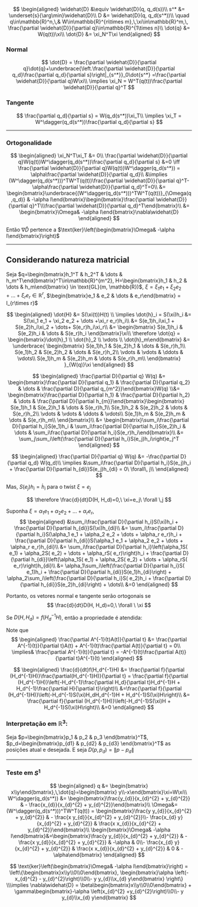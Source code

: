 $$
\begin{aligned}
\widehat{D} &\equiv  \widehat{D}(q, q_d(s))\\
s^* &= \underset{s}{\arg\min}\widehat{D}\\
D &= \widehat{D}(q, q_d(s^*))\\
\quad q\in\mathbb{R}^n,\,& W\in\mathbb{R}^{n\times m},\,\xi\in\mathbb{R}^m,\,
\frac{\partial \widehat{D}}{\partial q}\in\mathbb{R}^{1\times n}\\
\dot{q} &= W(q(t))\xi\\
\dot{D} &= \xi_N^T\xi
\end{aligned}
$$

### Normal

$$
\dot{D} = \frac{\partial \widehat{D}}{\partial q}\dot{q}+\underbrace{\left.\frac{\partial \widehat{D}}{\partial q_d}\frac{\partial q_d}{\partial s}\right|_{s^*}}_0\dot{s^*}
=\frac{\partial \widehat{D}}{\partial q}W\xi\\
\implies \xi_N = W^T(q(t))\frac{\partial \widehat{D}}{\partial q}^T
$$

### Tangente

$$
\frac{\partial q_d}{\partial s} = W(q_d(s^*))\xi_T\\
\implies \xi_T = W^\dagger(q_d(s^*))\frac{\partial q_d}{\partial s}
$$

---

### Ortogonalidade

$$
\begin{aligned}
\xi_N^T\xi_T &= 0\\
\frac{\partial \widehat{D}}{\partial q}W(q(t))W^\dagger(q_d(s^*))\frac{\partial q_d}{\partial s} &=0 \iff \frac{\partial \widehat{D}}{\partial q}W(q(t))W^\dagger(q_d(s^*)) = \alpha\frac{\partial \widehat{D}}{\partial q_d}\\
&\implies (W^\dagger(q_d(s^*)))^TW^T(q(t))\frac{\partial \widehat{D}}{\partial q}^T-\alpha\frac{\partial \widehat{D}}{\partial q_d}^T=0\\
&= \begin{bmatrix}\underbrace{(W^\dagger(q_d(s^*)))^TW^T(q(t))}_{\Omega(q,q_d)} & -\alpha I\end{bmatrix}\begin{bmatrix}\frac{\partial \widehat{D}}{\partial q}^T\\\frac{\partial \widehat{D}}{\partial q_d}^T\end{bmatrix}\\
&= \begin{bmatrix}\Omega& -\alpha I\end{bmatrix}\nabla\widehat{D}
\end{aligned}
$$

Então $\nabla\widehat{D}$ pertence a $\text{ker}\left(\begin{bmatrix}\Omega& -\alpha I\end{bmatrix}\right)$

---

## Considerando natureza matricial

Seja $q=\begin{bmatrix}h_1^T & h_2^T & \dots & h_m^T\end{bmatrix}^T\in\mathbb{R}^{m^2}, H=\begin{bmatrix}h_1 & h_2 & \dots & h_m\end{bmatrix} \in \text{GL}(m, \mathbb{R})$, $\xi= \xi_1 e_1 + \xi_2 e_2 + \dots +\xi_r e_r\in\mathbb{R}^r$, $\begin{bmatrix}e_1 & e_2 & \dots & e_r\end{bmatrix} = I_{r\times r}$

$$
\begin{aligned}
\dot{H} &= S(\xi(t))H(t) \\
\implies \dot{h}_i = S(\xi)h_i &= S(\xi_1 e_1 + \xi_2 e_2 + \dots +\xi_r e_r)h_i\\
&= S(e_1)h_i\xi_1  + S(e_2)h_i\xi_2  + \dots+ S(e_r)h_i\xi_r\\
&= \begin{bmatrix} S(e_1)h_i & S(e_2)h_i & \dots & S(e_r)h_i \end{bmatrix}\xi\\
\therefore \dot{q} = \begin{bmatrix}\dot{h}_1 \\ \dot{h}_2 \\ \vdots \\ \dot{h}_m\end{bmatrix} &= \underbrace{
    \begin{bmatrix}
    S(e_1)h_1 & S(e_2)h_1 & \dots & S(e_r)h_1\\
    S(e_1)h_2 & S(e_2)h_2 & \dots & S(e_r)h_2\\
    \vdots & \vdots & \ddots & \vdots\\
    S(e_1)h_m & S(e_2)h_m & \dots & S(e_r)h_m\\
    \end{bmatrix}
}_{W(q)}\xi
\end{aligned}
$$

$$
\begin{aligned}
\frac{\partial D}{\partial q} W(q) &= \begin{bmatrix}\frac{\partial D}{\partial q_1} & \frac{\partial D}{\partial q_2} & \dots & \frac{\partial D}{\partial q_{m^2}}\end{bmatrix}W(q) \\&= \begin{bmatrix}\frac{\partial D}{\partial h_1} & \frac{\partial D}{\partial h_2} & \dots & \frac{\partial D}{\partial h_{m}}\end{bmatrix}\begin{bmatrix}
    S(e_1)h_1 & S(e_2)h_1 & \dots & S(e_r)h_1\\
    S(e_1)h_2 & S(e_2)h_2 & \dots & S(e_r)h_2\\
    \vdots & \vdots & \ddots & \vdots\\
    S(e_1)h_m & S(e_2)h_m & \dots & S(e_r)h_m\\
    \end{bmatrix}\\
&= \begin{bmatrix}\sum_i\frac{\partial D}{\partial h_i}S(e_1)h_i & \sum_i\frac{\partial D}{\partial h_i}S(e_2)h_i & \dots & \sum_i\frac{\partial D}{\partial h_i}S(e_r)h_i\end{bmatrix}\\
&= \sum_j\sum_i\left(\frac{\partial D}{\partial h_i}S(e_j)h_i\right)e_j^T
\end{aligned}
$$

$$
\begin{aligned}
\frac{\partial D}{\partial q} W(q) &= -\frac{\partial D}{\partial q_d} W(q_d)\\
\implies &\sum_i\frac{\partial D}{\partial h_i}S(e_j)h_i + \frac{\partial D}{\partial h_{di}}S(e_j)h_{di} = 0\ \forall\, j\\
\end{aligned}
$$

Mas, $S(e_j)h_i = \dot{h}_i$ para o twist $\xi=e_j$

$$
\therefore \frac{d}{dt}D(H, H_d)=0,\ \xi=e_j\ \forall \,j
$$

Suponha $\xi= \alpha_1 e_1 + \alpha_2 e_2 + \dots + \alpha_r e_r$,
$$
\begin{aligned}
&\sum_i\frac{\partial D}{\partial h_i}S(\xi)h_i + \frac{\partial D}{\partial h_{di}}S(\xi)h_{di}\\
&= \sum_i\frac{\partial D}{\partial h_i}S(\alpha_1 e_1 + \alpha_2 e_2 + \dots + \alpha_r e_r)h_i + \frac{\partial D}{\partial h_{di}}S(\alpha_1 e_1 + \alpha_2 e_2 + \dots + \alpha_r e_r)h_{di}\\
&= \sum_i\frac{\partial D}{\partial h_i}\left(\alpha_1S( e_1) + \alpha_2S( e_2) + \dots + \alpha_rS( e_r)\right)h_i + \frac{\partial D}{\partial h_{di}}\left(\alpha_1S( e_1) + \alpha_2S( e_2) + \dots + \alpha_rS( e_r)\right)h_{di}\\
&= \alpha_1\sum_i\left(\frac{\partial D}{\partial h_i}S( e_1)h_i + \frac{\partial D}{\partial h_{di}}S(e_1)h_{di}\right) + \alpha_2\sum_i\left(\frac{\partial D}{\partial h_i}S( e_2)h_i + \frac{\partial D}{\partial h_{di}}S(e_2)h_{di}\right) + \dots\\
&=0
\end{aligned}
$$

Portanto, os vetores normal e tangente serão ortogonais se
$$
\frac{d}{dt}D(H, H_d)=0,\ \forall \ \xi
$$

Se $D(H,H_d) = f(H_d^{-1}H)$, então a propriedade é atendida:

Note que
$$
\begin{aligned}
\frac{\partial A^{-1}(t)A(t)}{\partial t} &= \frac{\partial A^{-1}(t)}{\partial t}A(t) + A^{-1}(t)\frac{\partial A(t)}{\partial t} = 0\\
\implies& \frac{\partial A^{-1}(t)}{\partial t} = -A^{-1}(t)\frac{\partial A(t)}{\partial t}A^{-1}(t)
\end{aligned}
$$

$$
\begin{aligned}
\frac{d}{dt}f(H_d^{-1}H) &= \frac{\partial f}{\partial (H_d^{-1}H)}\frac{\partial(H_d^{-1}H)}{\partial t}
= \frac{\partial f}{\partial (H_d^{-1}H)}\left(-H_d^{-1}\frac{\partial H_d}{\partial t}H_d^{-1}H + H_d^{-1}\frac{\partial H}{\partial t}\right)\\
&=\frac{\partial f}{\partial (H_d^{-1}H)}\left(-H_d^{-1}S(\xi)H_dH_d^{-1}H + H_d^{-1}S(\xi)H\right)\\
&= 
\frac{\partial f}{\partial (H_d^{-1}H)}\left(-H_d^{-1}S(\xi)H + H_d^{-1}S(\xi)H\right)\\
&=0
\end{aligned}
$$

### Interpretação em $\mathbb{R}^3$:

Seja $p=\begin{bmatrix}p_1 & p_2 & p_3 \end{bmatrix}^T$, $p_d=\begin{bmatrix}p_{d1} & p_{d2} & p_{d3} \end{bmatrix}^T$ as posições atual e desejada. E seja $D(p, p_d) = \|p-p_d\|$

---
<!-- \begin{bmatrix} \frac{\partial D}{\partial h_1} & \frac{\partial D}{\partial h_2} & \dots & \frac{\partial D}{\partial h_1} & \frac{\partial D}{\partial h_m}\frac{\partial D}{\partial h_{d1}} & 
\dots & \frac{\partial D}{\partial h_{dm}}\end{bmatrix}&
\begin{bmatrix}S(e_j) & 0  & 0\\ 0  &\ddots & 0\\  0 & \dots &S(e_j)\\\end{bmatrix}
\begin{bmatrix}h_1 \\ h_2 \\ \vdots \\ h_m \\ h_{d1} \\ \vdots \\ h_{dm}\end{bmatrix}=0
\\ -->
<!-- \begin{bmatrix}\frac{\partial D}{\partial h_1}S(e_j) & 0 & \dots & 0 & 0 & \dots & 0\\
0 & \frac{\partial D}{\partial h_2}S(e_j) & \dots & 0& 0 & \dots & 0\\
\vdots & \vdots & \ddots & \vdots & \vdots & \dots & 0\\
0 & 0 & \dots & \frac{\partial D}{\partial h_{m}}S(e_j) & 0 & \dots & 0\\
0 & 0 & \dots & 0 & \frac{\partial D}{\partial h_{d1}}S(e_j) & \dots & 0\\
\vdots & \vdots & \vdots & \vdots & \vdots & \ddots & \vdots\\
0 & 0 & \dots & 0 & 0 & \dots &\frac{\partial D}{\partial h_{dm}}S(e_j)\\
\end{bmatrix}
\end{aligned} -->

### Teste em $S^1$

$$
\begin{aligned}
q &= \begin{bmatrix} x\\y\end{bmatrix},\,\dot{q}=\begin{bmatrix} y\\-x\end{bmatrix}\xi=W\xi\\
W^\dagger(q_d(s^*)) &= \begin{bmatrix}\frac{y_{d}}{x_{d}^{2} + y_{d}^{2}} & - \frac{x_{d}}{x_{d}^{2} + y_{d}^{2}}\end{bmatrix}\\
\Omega&=(W^\dagger(q_d(s^*)))^TW^T(q(t)) = \begin{bmatrix}\frac{y y_{d}}{x_{d}^{2} + y_{d}^{2}} & - \frac{x y_{d}}{x_{d}^{2} + y_{d}^{2}}\\- \frac{x_{d} y}{x_{d}^{2} + y_{d}^{2}} & \frac{x x_{d}}{x_{d}^{2} + y_{d}^{2}}\end{bmatrix}\\
\begin{bmatrix}\Omega& -\alpha I\end{bmatrix}&=\begin{bmatrix}\frac{y y_{d}}{x_{d}^{2} + y_{d}^{2}} & - \frac{x y_{d}}{x_{d}^{2} + y_{d}^{2}} & -\alpha & 0\\- \frac{x_{d} y}{x_{d}^{2} + y_{d}^{2}} & \frac{x x_{d}}{x_{d}^{2} + y_{d}^{2}} & 0 & -\alpha\end{bmatrix}
\end{aligned}
$$

$$
\text{ker}\left(\begin{bmatrix}\Omega& -\alpha I\end{bmatrix}\right) = 
\left\{\begin{bmatrix}x\\y\\0\\0\end{bmatrix},
\begin{bmatrix}\alpha \left(- x_{d}^{2} - y_{d}^{2}\right)\\0\\- y y_{d}\\x_{d} y\end{bmatrix}
\right\}
\\\implies \nabla\widehat{D} = \beta\begin{bmatrix}x\\y\\0\\0\end{bmatrix} + \gamma\begin{bmatrix}-\alpha \left(x_{d}^{2} +y_{d}^{2}\right)\\0\\- y y_{d}\\x_{d} y\end{bmatrix}
$$

<!-- #### Se $\widehat{D}=\|q - q_d\|^2$:
$$
\nabla\widehat{D} = \begin{bmatrix}x - x_{d}\\y - y_{d}\\- x + x_{d}\\- y + y_{d}\end{bmatrix}\notin \mathcal{N}
$$
#### Se $\widehat{D}=1-q_d^Tq$:
$$
\nabla\widehat{D} = \begin{bmatrix}- x_{d}\\- y_{d}\\- x\\- y\end{bmatrix}\notin \mathcal{N}
$$ -->